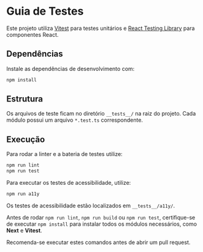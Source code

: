 # Guia de Testes

Este projeto utiliza [Vitest](https://vitest.dev/) para testes unitários e [React Testing Library](https://testing-library.com/docs/react-testing-library/intro/) para componentes React.

## Dependências

Instale as dependências de desenvolvimento com:

```bash
npm install
```

## Estrutura

Os arquivos de teste ficam no diretório `__tests__/` na raiz do projeto. Cada módulo possui um arquivo `*.test.ts` correspondente.

## Execução

Para rodar a linter e a bateria de testes utilize:

```bash
npm run lint
npm run test
```

Para executar os testes de acessibilidade, utilize:

```bash
npm run a11y
```

Os testes de acessibilidade estão localizados em `__tests__/a11y/`.

Antes de rodar `npm run lint`, `npm run build` ou `npm run test`, certifique-se de executar `npm install` para instalar todos os módulos necessários, como **Next** e **Vitest**.

Recomenda-se executar estes comandos antes de abrir um pull request.
